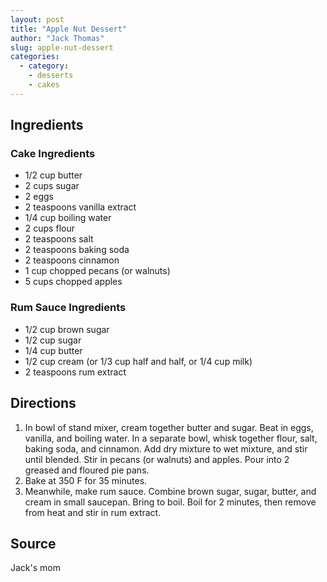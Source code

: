 ```yaml
---
layout: post
title: "Apple Nut Dessert"
author: "Jack Thomas"
slug: apple-nut-dessert
categories:
  - category:
    - desserts
    - cakes
---
```


## Ingredients

### Cake Ingredients

- 1/2 cup butter
- 2 cups sugar
- 2 eggs
- 2 teaspoons vanilla extract
- 1/4 cup boiling water
- 2 cups flour
- 2 teaspoons salt
- 2 teaspoons baking soda
- 2 teaspoons cinnamon
- 1 cup chopped pecans (or walnuts)
- 5 cups chopped apples

### Rum Sauce Ingredients

- 1/2 cup brown sugar
- 1/2 cup sugar
- 1/4 cup butter
- 1/2 cup cream (or 1/3 cup half and half, or 1/4 cup milk)
- 2 teaspoons rum extract

## Directions

1. In bowl of stand mixer, cream together butter and sugar. Beat in eggs, vanilla, and boiling water. In a separate bowl, whisk together flour, salt, baking soda, and cinnamon. Add dry mixture to wet mixture, and stir until blended. Stir in pecans (or walnuts) and apples. Pour into 2 greased and floured pie pans.
2. Bake at 350 F for 35 minutes.
3. Meanwhile, make rum sauce. Combine brown sugar, sugar, butter, and cream in small saucepan. Bring to boil. Boil for 2 minutes, then remove from heat and stir in rum extract.

## Source

Jack's mom
